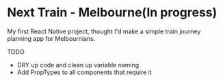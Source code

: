 # Next Train - Melbourne(In progress)
My first React Native project, thought I'd make a simple train journey planning app for Melbournians.

TODO
- DRY up code and clean up variable naming
- Add PropTypes to all components that require it

